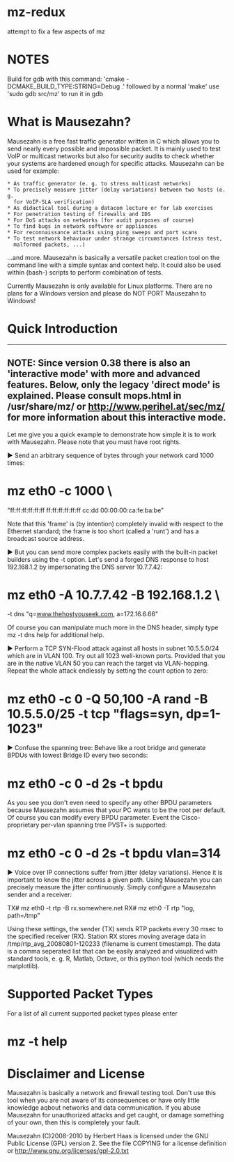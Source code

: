 mz-redux
========

attempt to fix a few aspects of mz

NOTES
=======
Build for gdb with this command:
'cmake -DCMAKE_BUILD_TYPE:STRING=Debug .'
followed by a normal 'make'
use 'sudo gdb src/mz' to run it in gdb




What is Mausezahn?
==================

Mausezahn is a free fast traffic generator written in C which allows you to
send nearly every possible and impossible packet. It is mainly used to test
VoIP or multicast networks but also for security audits to check whether your
systems are hardened enough for specific attacks. Mausezahn can be used for
example:

    * As traffic generator (e. g. to stress multicast networks)
    * To precisely measure jitter (delay variations) between two hosts (e. g.
      for VoIP-SLA verification)
    * As didactical tool during a datacom lecture or for lab exercises
    * For penetration testing of firewalls and IDS
    * For DoS attacks on networks (for audit purposes of course)
    * To find bugs in network software or appliances
    * For reconnaissance attacks using ping sweeps and port scans
    * To test network behaviour under strange circumstances (stress test, 
      malformed packets, ...)

...and more. Mausezahn is basically a versatile packet creation tool on the
command line with a simple syntax and context help. It could also be used
within (bash-) scripts to perform combination of tests.

Currently Mausezahn is only available for Linux platforms. There are no plans
for a Windows version and please do NOT PORT Mausezahn to Windows!


Quick Introduction
==================

-----------------------------------------------------------------------------
NOTE: Since version 0.38 there is also an 'interactive mode' with more and
advanced features. Below, only the legacy 'direct mode' is explained.
Please consult  mops.html in /usr/share/mz/ or http://www.perihel.at/sec/mz/ 
for more information about this interactive mode.
-----------------------------------------------------------------------------

Let me give you a quick example to demonstrate how simple it is to work with
Mausezahn. Please note that you must have root rights.

▶ Send an arbitrary sequence of bytes through your network card 1000 times:

# mz eth0 -c 1000 \
  "ff:ff:ff:ff:ff:ff ff:ff:ff:ff:ff:ff cc:dd 00:00:00:ca:fe:ba:be"

Note that this 'frame' is (by intention) completely invalid with respect to the
Ethernet standard; the frame is too short (called a 'runt') and has a broadcast
source address.

▶ But you can send more complex packets easily with the built-in packet
builders using the -t option. Let's send a forged DNS response to host
192.168.1.2 by impersonating the DNS server 10.7.7.42:

# mz eth0  -A 10.7.7.42 -B 192.168.1.2 \ 
  -t dns "q=www.thehostyouseek.com, a=172.16.6.66"

Of course you can manipulate much more in the DNS header, simply type mz -t dns
help for additional help.

▶ Perform a TCP SYN-Flood attack against all hosts in subnet 10.5.5.0/24 which
are in VLAN 100. Try out all 1023 well-known ports. Provided that you are in
the native VLAN 50 you can reach the target via VLAN-hopping. Repeat the whole
attack endlessly by setting the count option to zero:

# mz eth0 -c 0 -Q 50,100 -A rand -B 10.5.5.0/25 -t tcp "flags=syn, dp=1-1023"

▶ Confuse the spanning tree: Behave like a root bridge and generate BPDUs with
lowest Bridge ID every two seconds:

# mz eth0 -c 0 -d 2s -t bpdu 

As you see you don't even need to specify any other BPDU parameters because
Mausezahn assumes that your PC wants to be the root per default. Of course you
can modify every BPDU parameter. Event the Cisco-proprietary per-vlan spanning
tree PVST+ is supported:

# mz eth0 -c 0 -d 2s -t bpdu vlan=314

▶ Voice over IP connections suffer from jitter (delay variations). Hence it is
important to know the jitter across a given path. Using Mausezahn you can
precisely measure the jitter continuously. Simply configure a Mausezahn sender
and a receiver:

TX# mz eth0 -t rtp -B rx.somewhere.net
RX# mz eth0 -T rtp "log, path=/tmp"

Using these settings, the sender (TX) sends RTP packets every 30 msec to the
specified receiver (RX). Station RX stores moving average data in
/tmp/rtp_avg_20080801-120233 (filename is current timestamp). The data is a
comma seperated list that can be easily analyzed and visualized with standard
tools, e. g. R, Matlab, Octave, or this python tool (which needs the
matplotlib). 


Supported Packet Types
======================

For a list of all current supported packet types please enter

# mz -t help


Disclaimer and License
======================

Mausezahn is basically a network and firewall testing tool. Don't use this
tool when you are not aware of its consequences or have only little knowledge
aqbout networks and data communication. If you abuse Mausezahn for
unauthorized attacks and get caught, or damage something of your own, then
this is completely your fault.

Mausezahn (C)2008-2010 by Herbert Haas is licensed under the GNU Public
License (GPL) version 2. See the file COPYING for a license definition or
http://www.gnu.org/licenses/gpl-2.0.txt
